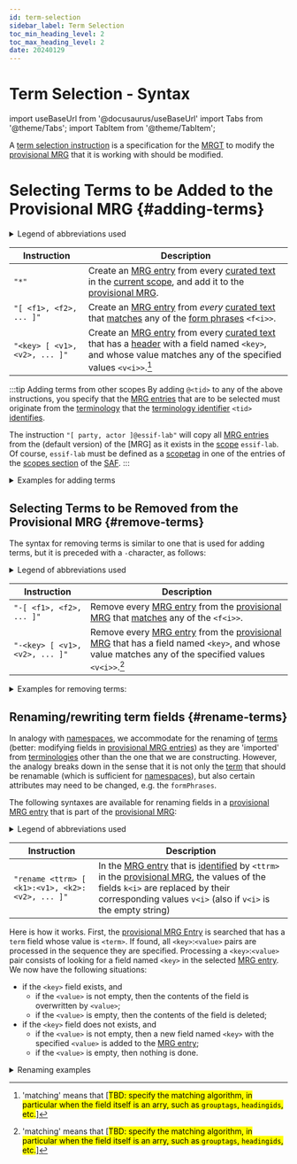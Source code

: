 ```yaml
---
id: term-selection
sidebar_label: Term Selection
toc_min_heading_level: 2
toc_max_heading_level: 2
date: 20240129
---
```


# Term Selection - Syntax

import useBaseUrl from '@docusaurus/useBaseUrl'
import Tabs from '@theme/Tabs';
import TabItem from '@theme/TabItem';

A [term selection instruction](@) is a specification for the [MRGT](@) to modify the [provisional MRG](@) that it is working with should be modified.

# Selecting Terms to be Added to the Provisional MRG {#adding-terms}

<details>
  <summary>Legend of abbreviations used</summary>

| Instruction | Description |
| ----------- | ----------- |
| `<tid>`     | a [terminology identifier](@) that [identifies](@) the [terminology](@) that the [MRGT](@) will use as its source. |
| `<f1>`, `<f2>` | a [formphrase](@) (for a particular [term](@)). |
| `<key>`     | the name of a field in the [header](@) of a [curated text](@), or in an [MRG entry](@) of the [MRG](@), whichever the [MRGT](@) uses as its source. |
| `<v1>`, `<v2>` | a text value. |

</details>

| Instruction | Description |
| ----------- | ----------- |
| `"*"`       | Create an [MRG entry](@) from every [curated text](@) in the [current scope](@), and add it to the [provisional MRG](@). |
| `"[ <f1>, <f2>, ... ]"`       | Create an [MRG entry](@) from *every* [curated text](@) that [matches](form-phrase#matching@) any of the [form phrases](@) `<f<i>>`. |
| `"<key> [ <v1>, <v2>, ... ]"` | Create an [MRG entry](@) from every [curated text](@) that has a [header](@) with a field named `<key>`, and whose value matches any of the specified values `<v<i>>`.[^1] |

[^1]: 'matching' means that [<mark>TBD: specify the matching algorithm, in particular when the field itself is an arry, such as `grouptags`, `headingids`, etc.</mark>]

:::tip Adding terms from other scopes
By adding `@<tid>` to any of the above instructions, you specify that the [MRG entries](@) that are to be selected must originate from the [terminology](@) that the [terminology identifier](@) `<tid>` [identifies](@).

The instruction `"[ party, actor ]@essif-lab"` will copy all [MRG entries](@) from the (default version) of the [MRG] as it exists in the [scope](@) `essif-lab`. Of course, `essif-lab` must be defined as a [scopetag](@) in one of the entries of the [scopes section](/docs/specs/files/saf#scopes) of the [SAF](@).
:::

<details>
  <summary>Examples for adding terms</summary>

  | Syntax: | Meaning: |
  | :-----  | :------  |
  | "[actor,party]"              | select every [curated text](@) in the [current scope](@), that [matches](form-phrase#matching@) any of the [form phrases](@) `actor` or `party`. |
  | "term [actor]"               | select every [curated text](@) in the [current scope](@), of which the `term` field in its [header](@) has the value `actor`. |
  | "status[proposed,approved]"  | select every [curated text](@) in the [current scope](@), of which the `status` field in its [header](@) has the value `proposed` or `approved`. |
  | "somefield []"               | select every [curated text](@) in the [current scope](@), of which the `somefield` field in its [header](@) has no value specified. |
  | "[actor,party]@tev2:v1"      | select every [MRG entry](@) in the [terminology](@) [identified](@) by `@tev2:v1`, that [matches](form-phrase#matching@) any of the [form phrases](@) `actor` or `party`. |
  | "term [actor,party]@tev2:v1" | select every [MRG entry](@) in the [terminology](@) [identified](@) by `@tev2:v1`, of which the `term` field has the value `actor` or `party`. |
  | "grouptags[x,y,z]@essif-lab" | select every [MRG entry](@) in the default [terminology](@) of [scope](@) `essif-lab`, of which the `grouptags` field contains one or more of the values `x`, `y`, or `z`. |
  
</details>

## Selecting Terms to be Removed from the Provisional MRG {#remove-terms}

The syntax for removing terms is similar to one that is used for adding terms, but it is preceded with a `-`character, as follows:

<details>
  <summary>Legend of abbreviations used</summary>

| Instruction | Description |
| ----------- | ----------- |
| `<f1>`, `<f2>` | a [formphrase](@) (for a particular [term](@)). |
| `<key>`     | the name of a field in the [header](@) of a [curated text](@), or in an [MRG entry](@) of the [MRG](@), whichever the [MRGT](@) uses as its source. |
| `<v1>`, `<v2>` | a text value. |

</details>

| Instruction | Description |
| ----------- | ----------- |
| `"-[ <f1>, <f2>, ... ]"`       |  Remove every [MRG entry](@) from the [provisional MRG](@) that [matches](form-phrase#matching@) any of the `<f<i>>`. |
| `"-<key> [ <v1>, <v2>, ... ]"` |  Remove every [MRG entry](@) from the [provisional MRG](@) that has a field named `<key>`, and whose value matches any of the specified values `<v<i>>`.[^1] |

<details>
  <summary>Examples for removing terms:</summary>

  | Syntax: | Meaning: |
  | :-----  | :------  |
  | "-[actor,party]"             | remove all [MRG entries](@) that [match](form-phrase#matching@) any of the [form phrases](@) `actor` or `party`. |
  | "-term [actor]"              | remove all entries that have a `term` field whose value is `actor`. |
  | "-status[proposed,approved]" | remove all entries that have a `status` field whose value is `proposed` or `approved`. |
  | "-grouptags[x,y,z]"          | remove all entries that have a `grouptags` field of which one of the listed [grouptags](@) is `x`, `y`, or `z`. |
  | "-somefield [] "             | remove all entries that have a `somefield` field that has no value specified. |

</details>

## Renaming/rewriting term fields {#rename-terms}

In analogy with [namespaces](https://en.wikipedia.org/wiki/Namespace), we accommodate for the renaming of [terms](@) (better: modifying fields in [provisional MRG entries](@)) as they are 'imported' from [terminologies](@) other than the one that we are constructing. However, the analogy breaks down in the sense that it is not only the [term](@) that should be renamable (which is sufficient for [namespaces](https://en.wikipedia.org/wiki/Namespace)), but also certain attributes may need to be changed, e.g. the `formPhrases`.

The following syntaxes are available for renaming fields in a [provisional MRG entry](@) that is part of the [provisional MRG](@):

<details>
  <summary>Legend of abbreviations used</summary>

| Instruction | Description |
| ----------- | ----------- |
| `<ttrm>` | is the value of the `term` field in the [MRG entry](@) of the [provisional MRG](@) that is selected for the renaming process, which may optionally be preceded with `<termType>:` (where `<termType>` would then be the value of the `termType` field in that [MRG entry](@)). Note that this value is an [identifier](@) for that [MRG entry](@). |
| `<k<i>>` | a text that corresponds with a field name in an [MRG entry](@) in the [provisional MRG](@), such as `formPhrases`, `glossaryText`, `grouptags`, `status`, etc. |
| `<v<i>>` | a text that will replace the existing text of the field identified by `<k<i>>`. If the text contains multiple words, it should be surrounded with quotes. |

</details>

| Instruction | Description |
| ----------- | ----------- |
| `"rename <ttrm> [ <k1>:<v1>, <k2>:<v2>, ... ]"` | In the [MRG entry](@) that is [identified](@) by `<ttrm>` in the [provisional MRG](@), the values of the fields `k<i>` are replaced by their corresponding values `v<i>` (also if `v<i>` is the empty string) |

Here is how it works. First, the [provisional MRG Entry](@) is searched that has a `term` field whose value is `<term>`. If found, all `<key>`:`<value>` pairs are processed in the sequence they are specified. Processing a `<key>`:`<value>` pair consists of looking for a field named `<key>` in the selected [MRG entry](@). We now have the following situations:

- if the `<key>` field exists, and
  - if the `<value>` is not empty, then the contents of the field is overwritten by `<value>`;
  - if the `<value>` is empty, then the contents of the field is deleted;
- if the `<key>` field does not exists, and
  - if the `<value>` is not empty, then a new field named `<key>` with the specified `<value>` is added to the [MRG entry](@);
  - if the `<value>` is empty, then nothing is done.

<details>
<summary>Renaming examples</summary>

- **`"rename party [ status:accepted, glossaryText:'A natural person or a legal person' ]"`**:
  - searches for the [provisional MRG entry](@) whose `term` field has value `party`, and (when found)
  - changes (or creates) its `status` field to so that it contains `accepted`, and 
  - changes (or creates) its `glossaryText` field to so that it contains `"A natural person or a legal person"`.

- **"`rename party [ term:partij, formPhrases:'partij{en}', glossaryText:'Een natuurlijk persoon of een rechtspersoon' ]"`**
  - searches for the [provisional MRG entry](@) whose `term` field has value `party`, and (when found)
  - changes (or creates) its `term` field to so that it contains `partij`;
  - changes (or creates) its `status` field to so that it contains `approved`.
  - changes (or creates) its `glossaryText` field to so that it contains `"A natural or legal person"`
  
- **`"rename party [ glossaryText: ]"`**
  - searches for the [provisional MRG entry](@) whose `term` field has value `party`, and (when found)
  - removes the contents from the `glossaryText` field if such a field exists.<br/>

</details>

